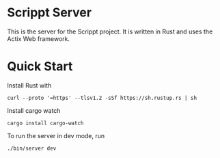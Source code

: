 # Scrippt Server

This is the server for the Scrippt project. It is written in Rust and uses the Actix Web framework.

# Quick Start
Install Rust with 
```
curl --proto '=https' --tlsv1.2 -sSf https://sh.rustup.rs | sh
```
Install cargo watch
```
cargo install cargo-watch
```
To run the server in dev mode, run
```
./bin/server dev
```